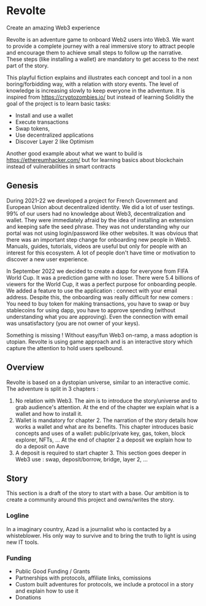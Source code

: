 # Revolte
Create an amazing Web3 experience

Revolte is an adventure game to onboard Web2 users into Web3.
We want to provide a complete journey with a real immersive story to attract people and encourage them to achieve small steps to follow up the narrative. These steps (like installing a wallet) are mandatory to get access to the next part of the story.

This playful fiction explains and illustrates each concept and tool in a non boring/forbidding way, with a relation with story events. The level of knowledge is increasing slowly to keep everyone in the adventure. It is inspired from https://cryptozombies.io/ but instead of learning Solidity the goal of the project is to learn basic tasks:
- Install and use a wallet
- Execute transactions
- Swap tokens,
- Use decentralized applications
- Discover Layer 2 like Optimism 

Another good example about what we want to build is https://ethereumhacker.com/ but for learning basics about blockchain instead of vulnerabilities in smart contracts 

## Genesis

During 2021-22 we developed a project for French Government and European Union about decentralized identity. We did a lot of user testings. 99% of our users had no knowledge about Web3, decentralization and wallet. They were immediately afraid by the idea of installing an extension and keeping safe the seed phrase. They was not understanding why our portal was not using login/password like other websites.
It was obvious that there was an important step change for onboarding new people in Web3. Manuals, guides, tutorials, videos are useful but only for people with an interest for this ecosystem. A lot of people don't have time or motivation to discover a new user experience.

In September 2022 we decided to create a dapp for everyone from FIFA World Cup. It was a prediction game with no loser. There were 5.4 billions of viewers for the World Cup, it was a perfect purpose for onboarding people. We added a feature to use the application : connect with your email address.
Despite this, the onboarding was really difficult for new comers : You need to buy token for making transactions, you have to swap or buy stablecoins for using dapp, you have to approve spending (without understanding what you are approving). Even the connection with email was unsatisfactory (you are not owner of your keys).

Something is missing ! Without easy/fun Web3 on-ramp, a mass adoption is utopian.
Revolte is using game approach and is an interactive story which capture the attention to hold users spelbound.

## Overview

Revolte is based on a dystopian universe, similar to an interactive comic. The adventure is split in 3 chapters :
 1. No relation with Web3. The aim is to introduce the story/universe and to grab audience's attention. At the end of the chapter we explain what is a wallet and how to install it.
 2. Wallet is mandatory for chapter 2. The narration of the story details how works a wallet and what are its benefits. This chapter introduces basic concepts and uses of a wallet: public/private key, gas, token, block explorer, NFTs, ... At the end of chapter 2 a deposit we explain how to do a deposit on Aave
 3. A deposit is required to start chapter 3. This section goes deeper in Web3 use : swap, deposit/borrow, bridge, layer 2, ...

## Story

This section is a draft of the story to start with a base. Our ambition is to create a community around this project and owns/writes the story.

### Logline

In a imaginary country, Azad is a journalist who is contacted by a whisteblower. His only way to survive and to bring the truth to light is using new IT tools.

### Funding

- Public Good Funding / Grants
- Partnerships with protocols, affiliate links, comissions
- Custom built adventures for protocols, we include a protocol in a story and explain how to use it
- Donations

